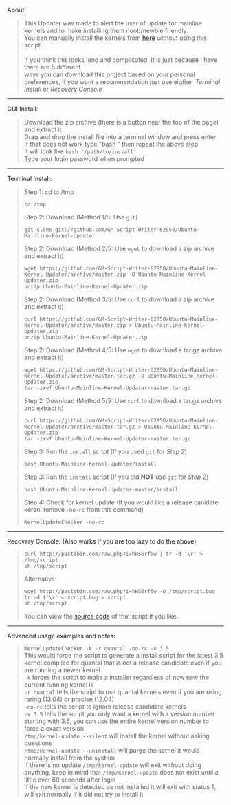 <!--
   I suggest reading this on the webpage at github:
   https://github.com/GM-Script-Writer-62850/Ubuntu-Mainline-Kernel-Updater#readme
-->
About:<blockquote>
This Updater was made to alert the user of update for mainline kernels and to make installing them noob/newbie friendly.<br>
You can manually install the kernels from <a target="_blank" href="http://kernel.ubuntu.com/~kernel-ppa/mainline/?C=N;O=D">here</a> without using this script.<br>
<br>
If you think this looks long and complicated, It is just because I have there are 5 different  
ways you can download this project based on your personal preferences, 
If you want a recommendation just use eigther <i>Terminal Install</i> or <i>Recovery Console</i></blockquote>
<hr>
GUI Install:<blockquote>
Download the zip archive (there is a button near the top of the page) and extract it<br>
Drag and drop the install file into a terminal window and press enter<br>
If that does not work type "bash " then repeat the above step<br>
It will look like <code>bash '/path/to/install'</code><br>
Type your login password when prompted
</blockquote>
<hr>
Terminal Install:<br>
<blockquote>
Step 1: cd to /tmp<br>
<pre><code>cd /tmp</code></pre>

Step 2: Download (Method 1/5: Use <code>git</code>)
<pre><code>git clone git://github.com/GM-Script-Writer-62850/Ubuntu-Mainline-Kernel-Updater</code></pre>

Step 2: Download (Method 2/5: Use <code>wget</code> to download a zip archive and extract it)
<pre><code>wget https://github.com/GM-Script-Writer-62850/Ubuntu-Mainline-Kernel-Updater/archive/master.zip -O Ubuntu-Mainline-Kernel-Updater.zip
unzip Ubuntu-Mainline-Kernel-Updater.zip</code></pre>

Step 2: Download (Method 3/5: Use <code>curl</code> to download a zip archive and extract it)
<pre><code>curl https://github.com/GM-Script-Writer-62850/Ubuntu-Mainline-Kernel-Updater/archive/master.zip > Ubuntu-Mainline-Kernel-Updater.zip
unzip Ubuntu-Mainline-Kernel-Updater.zip</code></pre>

Step 2: Download (Method 4/5: Use <code>wget</code> to download a tar.gz archive and extract it)
<pre><code>wget https://github.com/GM-Script-Writer-62850/Ubuntu-Mainline-Kernel-Updater/archive/master.tar.gz -O Ubuntu-Mainline-Kernel-Updater.zip
tar -zxvf Ubuntu-Mainline-Kernel-Updater-master.tar.gz</code></pre>

Step 2: Download (Method 5/5: Use <code>curl</code> to download a tar.gz archive and extract it)
<pre><code>curl https://github.com/GM-Script-Writer-62850/Ubuntu-Mainline-Kernel-Updater/archive/master.tar.gz > Ubuntu-Mainline-Kernel-Updater.zip
tar -zxvf Ubuntu-Mainline-Kernel-Updater-master.tar.gz</code></pre>

Step 3: Run the <code>install</code> script (If you used <code>git</code> for <i>Step 2</i>)
<pre><code>bash Ubuntu-Mainline-Kernel-Updater/install</code></pre>

Step 3: Run the <code>install</code> script (If you did <b>NOT</b> use <code>git</code> for <i>Step 2</i>)
<pre><code>bash Ubuntu-Mainline-Kernel-Updater-master/install</code></pre>

Step 4: Check for kernel update (If you would like a release canidate kerenl remove <code>-no-rc</code> from this command)
<pre><code>KernelUpdateChecker -no-rc</code></pre>
</blockquote>
<hr>
Recovery Console: (Also works if you are too lazy to do the above)<blockquote>
<pre><code>curl http://pastebin.com/raw.php?i=hHS6rf6w | tr -d '\r' > /tmp/script
sh /tmp/script</code></pre>
Alternative:
<pre><code>wget http://pastebin.com/raw.php?i=hHS6rf6w -O /tmp/script.bug
tr -d $'\r' &lt; script.bug &gt; script
sh /tmp/script</code></pre>
You can view the <a target="_blank" href="http://pastebin.com/hHS6rf6w">source code</a> of that script if you like.<br>
</blockquote>
<hr>
Advanced usage examples and notes:<blockquote>
<code>KernelUpdateChecker -k -r quantal -no-rc -v 3.5</code><br>
This would force the script to generate a install script for the latest 3.5 kernel compiled for quantal that is not a release candidate even if you are running a newer kernel<br>
<code>-k</code> forces the script to make a installer regardless of now new the current running kernel is<br>
<code>-r quantal</code> tells the script to use quantal kernels even if you are using raring (13.04) or precise (12.04)<br>
<code>-no-rc</code> tells the script to ignore release candidate kernels<br>
<code>-v 3.5</code> tells the script you only want a kernel with a version number starting with 3.5, you can use the entire kernel version number to force a exact version<br>
<code>/tmp/kernel-update --silent</code> will install the kernel without asking questions<br>
<code>/tmp/kernel-update --uninstall</code> will purge the kernel it would normally install from the system<br>
If there is no update <code>/tmp/kernel-update</code> will exit without doing anything, keep in mind that <code>/tmp/kernel-update</code> does not exist until a little over 60 seconds after login<br>
If the new kernel is detected as not installed it will exit with status 1, will exit normally if it did not try to install it
</blockquote>
